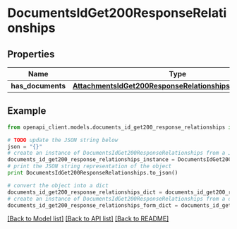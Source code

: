 # DocumentsIdGet200ResponseRelationships


## Properties
Name | Type | Description | Notes
------------ | ------------- | ------------- | -------------
**has_documents** | [**AttachmentsIdGet200ResponseRelationshipsHasDocuments**](AttachmentsIdGet200ResponseRelationshipsHasDocuments.md) |  | [optional] 

## Example

```python
from openapi_client.models.documents_id_get200_response_relationships import DocumentsIdGet200ResponseRelationships

# TODO update the JSON string below
json = "{}"
# create an instance of DocumentsIdGet200ResponseRelationships from a JSON string
documents_id_get200_response_relationships_instance = DocumentsIdGet200ResponseRelationships.from_json(json)
# print the JSON string representation of the object
print DocumentsIdGet200ResponseRelationships.to_json()

# convert the object into a dict
documents_id_get200_response_relationships_dict = documents_id_get200_response_relationships_instance.to_dict()
# create an instance of DocumentsIdGet200ResponseRelationships from a dict
documents_id_get200_response_relationships_form_dict = documents_id_get200_response_relationships.from_dict(documents_id_get200_response_relationships_dict)
```
[[Back to Model list]](../README.md#documentation-for-models) [[Back to API list]](../README.md#documentation-for-api-endpoints) [[Back to README]](../README.md)


